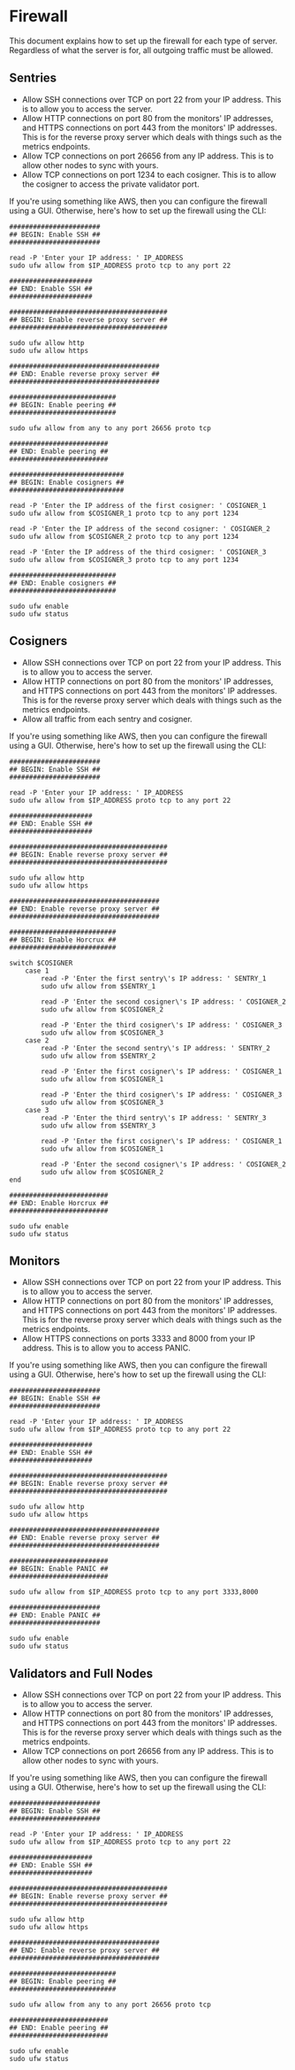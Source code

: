 # Firewall

This document explains how to set up the firewall for each type of server. Regardless of what the server is for, all outgoing traffic must be allowed.

## Sentries

- Allow SSH connections over TCP on port 22 from your IP address. This is to allow you to access the server.
- Allow HTTP connections on port 80 from the monitors' IP addresses, and HTTPS connections on port 443 from the monitors' IP addresses. This is for the reverse proxy server which deals with things such as the metrics endpoints.
- Allow TCP connections on port 26656 from any IP address. This is to allow other nodes to sync with yours.
- Allow TCP connections on port 1234 to each cosigner. This is to allow the cosigner to access the private validator port.

If you're using something like AWS, then you can configure the firewall using a GUI. Otherwise, here's how to set up the firewall using the CLI:

```shell
#######################
## BEGIN: Enable SSH ##
####################### 

read -P 'Enter your IP address: ' IP_ADDRESS
sudo ufw allow from $IP_ADDRESS proto tcp to any port 22

#####################
## END: Enable SSH ##
##################### 

########################################
## BEGIN: Enable reverse proxy server ##
########################################

sudo ufw allow http
sudo ufw allow https

######################################
## END: Enable reverse proxy server ##
######################################

###########################
## BEGIN: Enable peering ##
###########################

sudo ufw allow from any to any port 26656 proto tcp

#########################
## END: Enable peering ##
#########################

#############################
## BEGIN: Enable cosigners ##
#############################

read -P 'Enter the IP address of the first cosigner: ' COSIGNER_1
sudo ufw allow from $COSIGNER_1 proto tcp to any port 1234

read -P 'Enter the IP address of the second cosigner: ' COSIGNER_2
sudo ufw allow from $COSIGNER_2 proto tcp to any port 1234

read -P 'Enter the IP address of the third cosigner: ' COSIGNER_3
sudo ufw allow from $COSIGNER_3 proto tcp to any port 1234

###########################
## END: Enable cosigners ##
###########################

sudo ufw enable
sudo ufw status
```

## Cosigners

- Allow SSH connections over TCP on port 22 from your IP address. This is to allow you to access the server.
- Allow HTTP connections on port 80 from the monitors' IP addresses, and HTTPS connections on port 443 from the monitors' IP addresses. This is for the reverse proxy server which deals with things such as the metrics endpoints.
- Allow all traffic from each sentry and cosigner.

If you're using something like AWS, then you can configure the firewall using a GUI. Otherwise, here's how to set up the firewall using the CLI:

```shell
#######################
## BEGIN: Enable SSH ##
####################### 

read -P 'Enter your IP address: ' IP_ADDRESS
sudo ufw allow from $IP_ADDRESS proto tcp to any port 22

#####################
## END: Enable SSH ##
#####################

########################################
## BEGIN: Enable reverse proxy server ##
########################################

sudo ufw allow http
sudo ufw allow https

######################################
## END: Enable reverse proxy server ##
######################################

###########################
## BEGIN: Enable Horcrux ##
###########################

switch $COSIGNER
    case 1
        read -P 'Enter the first sentry\'s IP address: ' SENTRY_1
        sudo ufw allow from $SENTRY_1
        
        read -P 'Enter the second cosigner\'s IP address: ' COSIGNER_2
        sudo ufw allow from $COSIGNER_2
        
        read -P 'Enter the third cosigner\'s IP address: ' COSIGNER_3
        sudo ufw allow from $COSIGNER_3
    case 2
        read -P 'Enter the second sentry\'s IP address: ' SENTRY_2
        sudo ufw allow from $SENTRY_2
        
        read -P 'Enter the first cosigner\'s IP address: ' COSIGNER_1
        sudo ufw allow from $COSIGNER_1
        
        read -P 'Enter the third cosigner\'s IP address: ' COSIGNER_3
        sudo ufw allow from $COSIGNER_3
    case 3
        read -P 'Enter the third sentry\'s IP address: ' SENTRY_3
        sudo ufw allow from $SENTRY_3
        
        read -P 'Enter the first cosigner\'s IP address: ' COSIGNER_1
        sudo ufw allow from $COSIGNER_1
        
        read -P 'Enter the second cosigner\'s IP address: ' COSIGNER_2
        sudo ufw allow from $COSIGNER_2
end

#########################
## END: Enable Horcrux ##
#########################

sudo ufw enable
sudo ufw status
```

## Monitors

- Allow SSH connections over TCP on port 22 from your IP address. This is to allow you to access the server.
- Allow HTTP connections on port 80 from the monitors' IP addresses, and HTTPS connections on port 443 from the monitors' IP addresses. This is for the reverse proxy server which deals with things such as the metrics endpoints.
- Allow HTTPS connections on ports 3333 and 8000 from your IP address. This is to allow you to access PANIC.

If you're using something like AWS, then you can configure the firewall using a GUI. Otherwise, here's how to set up the firewall using the CLI:

```shell
#######################
## BEGIN: Enable SSH ##
####################### 

read -P 'Enter your IP address: ' IP_ADDRESS
sudo ufw allow from $IP_ADDRESS proto tcp to any port 22

#####################
## END: Enable SSH ##
#####################

########################################
## BEGIN: Enable reverse proxy server ##
########################################

sudo ufw allow http
sudo ufw allow https

######################################
## END: Enable reverse proxy server ##
######################################

#########################
## BEGIN: Enable PANIC ##
#########################

sudo ufw allow from $IP_ADDRESS proto tcp to any port 3333,8000

#######################
## END: Enable PANIC ##
#######################

sudo ufw enable
sudo ufw status
```

## Validators and Full Nodes

- Allow SSH connections over TCP on port 22 from your IP address. This is to allow you to access the server.
- Allow HTTP connections on port 80 from the monitors' IP addresses, and HTTPS connections on port 443 from the monitors' IP addresses. This is for the reverse proxy server which deals with things such as the metrics endpoints.
- Allow TCP connections on port 26656 from any IP address. This is to allow other nodes to sync with yours.

If you're using something like AWS, then you can configure the firewall using a GUI. Otherwise, here's how to set up the firewall using the CLI:

```shell
#######################
## BEGIN: Enable SSH ##
####################### 

read -P 'Enter your IP address: ' IP_ADDRESS
sudo ufw allow from $IP_ADDRESS proto tcp to any port 22

#####################
## END: Enable SSH ##
##################### 

########################################
## BEGIN: Enable reverse proxy server ##
########################################

sudo ufw allow http
sudo ufw allow https

######################################
## END: Enable reverse proxy server ##
######################################

###########################
## BEGIN: Enable peering ##
###########################

sudo ufw allow from any to any port 26656 proto tcp

#########################
## END: Enable peering ##
#########################

sudo ufw enable
sudo ufw status
```
